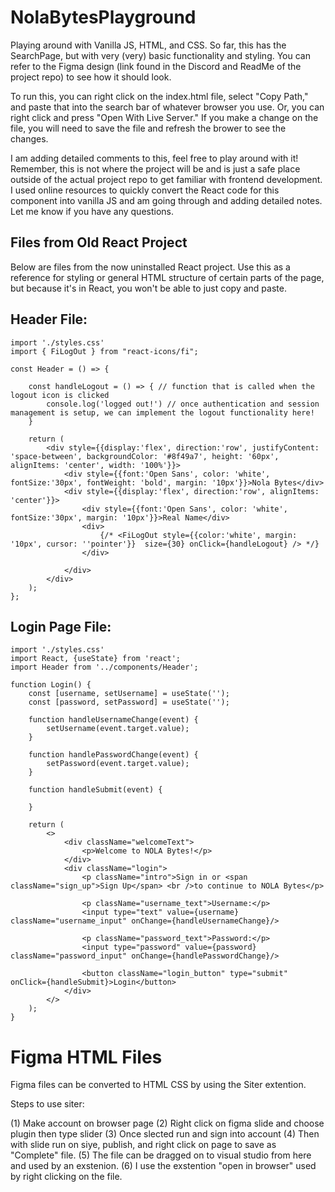 # NolaBytesPlayground

Playing around with Vanilla JS, HTML, and CSS. So far, this has the SearchPage, but with very (very) basic functionality and styling. You can refer to the Figma design (link found in the Discord and ReadMe of the project repo) to see how it should look.

To run this, you can right click on the index.html file, select "Copy Path," and paste that into the search bar of whatever browser you use. Or, you can right click and press "Open With Live Server." If you make a change on the file, you will need to save the file and refresh the brower to see the changes.

I am adding detailed comments to this, feel free to play around with it! Remember, this is not where the project will be and is just a safe place outside of the actual project repo to get familiar with frontend development. I used online resources to quickly convert the React code for this component into vanilla JS and am going through and adding detailed notes. Let me know if you have any questions.

## Files from Old React Project
Below are files from the now uninstalled React project. Use this as a reference for styling or general HTML structure of certain parts of the page, but because it's in React, you won't be able to just copy and paste.

## Header File:
    import './styles.css'
    import { FiLogOut } from "react-icons/fi";

    const Header = () => {
        
        const handleLogout = () => { // function that is called when the logout icon is clicked
            console.log('logged out!') // once authentication and session management is setup, we can implement the logout functionality here!
        }

        return (
            <div style={{display:'flex', direction:'row', justifyContent: 'space-between', backgroundColor: '#8f49a7', height: '60px', alignItems: 'center', width: '100%'}}>
                <div style={{font:'Open Sans', color: 'white', fontSize:'30px', fontWeight: 'bold', margin: '10px'}}>Nola Bytes</div>
                <div style={{display:'flex', direction:'row', alignItems: 'center'}}>
                    <div style={{font:'Open Sans', color: 'white', fontSize:'30px', margin: '10px'}}>Real Name</div>
                    <div>
                        {/* <FiLogOut style={{color:'white', margin: '10px', cursor: ''pointer'}}  size={30} onClick={handleLogout} /> */}
                    </div>
                    
                </div>             
            </div>
        );
    };

## Login Page File:
    import './styles.css'
    import React, {useState} from 'react';
    import Header from '../components/Header';

    function Login() {
        const [username, setUsername] = useState('');
        const [password, setPassword] = useState('');

        function handleUsernameChange(event) {
            setUsername(event.target.value);
        }

        function handlePasswordChange(event) {
            setPassword(event.target.value);
        }

        function handleSubmit(event) {
            
        }

        return (
            <>
                <div className="welcomeText">
                    <p>Welcome to NOLA Bytes!</p>
                </div>
                <div className="login">
                    <p className="intro">Sign in or <span className="sign_up">Sign Up</span> <br />to continue to NOLA Bytes</p>

                    <p className="username_text">Username:</p> 
                    <input type="text" value={username} className="username_input" onChange={handleUsernameChange}/>

                    <p className="password_text">Password:</p>
                    <input type="password" value={password} className="password_input" onChange={handlePasswordChange}/>

                    <button className="login_button" type="submit" onClick={handleSubmit}>Login</button>
                </div>
            </>
        );
    }

# Figma HTML Files

Figma files can be converted to HTML CSS by using the Siter extention.

Steps to use siter:

(1) Make account on browser page
(2) Right click on figma slide and choose plugin then type slider
(3) Once slected run and sign into account
(4) Then with slide run on siye, publish, and right click on page to save as "Complete" file.
(5) The file can be dragged on to visual studio from here and used by an exstenion.
(6) I use the exstention "open in browser" used by right clicking on the file.